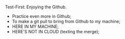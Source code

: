 Test-First:
Enjoying the Github.

- Practice even more in Github;
- To make a git pull to bring from Github to my machine;
- HERE IN MY MACHINE;
- HERE'S NOT IN CLOUD (texting the merge);



